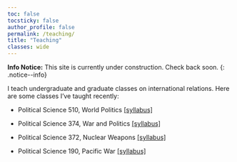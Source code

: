 ```yaml
---
toc: false
tocsticky: false
author_profile: false
permalink: /teaching/
title: "Teaching"
classes: wide
---
```


**Info Notice:** This site is currently under construction. Check back soon.
{: .notice--info}

I teach undergraduate and graduate classes on international relations. Here are some classes I’ve taught recently:

* Political Science 510, World Politics [\[syllabus\]](https://www.dropbox.com/scl/fi/ii2dybewz4ijrbjgoso8j/ps510sylsp24.pdf?rlkey=bcd3x3nkshsmlspqb317ioy2u&dl=0)

* Political Science 374, War and Politics [\[syllabus\]](https://www.dropbox.com/scl/fi/v440kftsm8lhefdkn9zzi/ps374sylsp24.pdf?rlkey=rlhv9cupsxeehszg4pm1s5z68&dl=0)

* Political Science 372, Nuclear Weapons [\[syllabus\]](https://www.dropbox.com/scl/fi/2sgt03s8zw0ueqnldluei/nuc_syl_su23.pdf?rlkey=mji9i68rkz5lxjm7wxlb8dw0p&dl=0)

* Political Science 190, Pacific War [\[syllabus\]](https://www.dropbox.com/scl/fi/yy5f2wtwf1fkrmdzvgrnt/Pac_War_POLS_190_f22.pdf?rlkey=x9vawmqtk8kzkrlqqr2hjk18g&dl=0)

